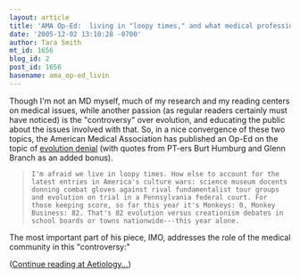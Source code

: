 ```yaml
---
layout: article
title: 'AMA Op-Ed:  living in "loopy times," and what medical professionals can do'
date: '2005-12-02 13:10:28 -0700'
author: Tara Smith
mt_id: 1656
blog_id: 2
post_id: 1656
basename: ama_op-ed_livin
---
```

Though I'm not an MD myself, much of my research and my reading centers on medical issues, while another passion (as regular readers certainly must have noticed) is the "controversy" over evolution, and educating the public about the issues involved with that. So, in a nice convergence of these two topics, the American Medical Association has published an Op-Ed on the topic of [evolution denial](http://www.ama-assn.org/ama/pub/category/15765.html) (with quotes from PT-ers Burt Humburg and Glenn Branch as an added bonus).  

>     I'm afraid we live in loopy times. How else to account for the latest entries in America's culture wars: science museum docents donning combat gloves against rival fundamentalist tour groups and evolution on trial in a Pennsylvania federal court. For those keeping score, so far this year it's Monkeys: 0, Monkey Business: 82. That's 82 evolution versus creationism debates in school boards or towns nationwide---this year alone.

The most important part of his piece, IMO, addresses the role of the medical community in this "controversy:"

([Continue reading at Aetiology...](http://aetiology.blogspot.com/2005/12/ama-op-ed-loopy-times-and-what-medical.html))
